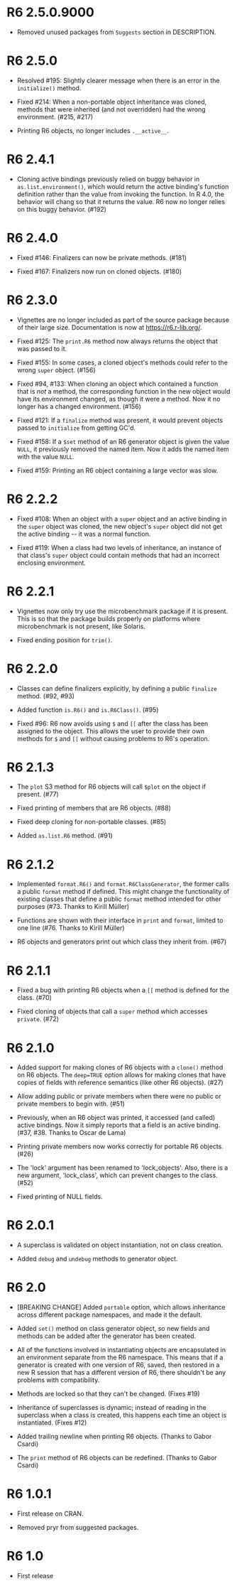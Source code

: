 R6 2.5.0.9000
========

* Removed unused packages from `Suggests` section in DESCRIPTION.

R6 2.5.0
========

* Resolved #195: Slightly clearer message when there is an error in the `initialize()` method.

* Fixed #214: When a non-portable object inheritance was cloned, methods that were inherited (and not overridden) had the wrong environment. (#215, #217)

* Printing R6 objects, no longer includes `.__active__`.

R6 2.4.1
========

* Cloning active bindings previously relied on buggy behavior in `as.list.environment()`, which would return the active binding's function definition rather than the value from invoking the function. In R 4.0, the behavior will chang so that it returns the value. R6 now no longer relies on this buggy behavior. (#192)

R6 2.4.0
========

* Fixed #146: Finalizers can now be private methods. (#181)

* Fixed #167: Finalizers now run on cloned objects. (#180)

R6 2.3.0
========

* Vignettes are no longer included as part of the source package because of their large size. Documentation is now at https://r6.r-lib.org/.

* Fixed #125: The `print.R6` method now always returns the object that was passed to it.

* Fixed #155: In some cases, a cloned object's methods could refer to the wrong `super` object. (#156)

* Fixed #94, #133: When cloning an object which contained a function that is *not* a method, the corresponding function in the new object would have its environment changed, as though it were a method. Now it no longer has a changed environment. (#156)

* Fixed #121: If a `finalize` method was present, it would prevent objects passed to `initialize` from getting GC'd.

* Fixed #158: If a `$set` method of an R6 generator object is given the value `NULL`, it previously removed the named item. Now it adds the named item with the value `NULL`.

* Fixed #159: Printing an R6 object containing a large vector was slow.


R6 2.2.2
========

* Fixed #108: When an object with a `super` object and an active binding in the `super` object was cloned, the new object's `super` object did not get the active binding -- it was a normal function.

* Fixed #119: When a class had two levels of inheritance, an instance of that class's `super` object could contain methods that had an incorrect enclosing environment.


R6 2.2.1
========

* Vignettes now only try use the microbenchmark package if it is present. This is so that the package builds properly on platforms where microbenchmark is not present, like Solaris.

* Fixed ending position for `trim()`.

R6 2.2.0
========

* Classes can define finalizers explicitly, by defining a public `finalize` method. (#92, #93)

* Added function `is.R6()` and `is.R6Class()`. (#95)

* Fixed #96: R6 now avoids using `$` and `[[` after the class has been assigned to the object. This allows the user to provide their own methods for `$` and `[[` without causing problems to R6's operation.

R6 2.1.3
========

* The `plot` S3 method for R6 objects will call `$plot` on the object if present. (#77)

* Fixed printing of members that are R6 objects. (#88)

* Fixed deep cloning for non-portable classes. (#85)

* Added `as.list.R6` method. (#91)

R6 2.1.2
========

* Implemented `format.R6()` and `format.R6ClassGenerator`, the former calls a public `format` method if defined. This might change the functionality of existing classes that define a public `format` method intended for other purposes (#73. Thanks to Kirill Müller)

* Functions are shown with their interface in `print` and `format`, limited to one line (#76. Thanks to Kirill Müller)

* R6 objects and generators print out which class they inherit from. (#67)

R6 2.1.1
========

* Fixed a bug with printing R6 objects when a `[[` method is defined for the class. (#70)

* Fixed cloning of objects that call a `super` method which accesses `private`. (#72)

R6 2.1.0
========

* Added support for making clones of R6 objects with a `clone()` method on R6 objects. The `deep=TRUE` option allows for making clones that have copies of fields with reference semantics (like other R6 objects). (#27)

* Allow adding public or private members when there were no public or private members to begin with. (#51)

* Previously, when an R6 object was printed, it accessed (and called) active bindings. Now it simply reports that a field is an active binding. (#37, #38. Thanks to Oscar de Lama)

* Printing private members now works correctly for portable R6 objects. (#26)

* The 'lock' argument has been renamed to 'lock_objects'. Also, there is a new argument, 'lock_class', which can prevent changes to the class. (#52)

* Fixed printing of NULL fields.

R6 2.0.1
========

* A superclass is validated on object instantiation, not on class creation.

* Added `debug` and `undebug` methods to generator object.

R6 2.0
========

* [BREAKING CHANGE] Added `portable` option, which allows inheritance across different package namespaces, and made it the default.

* Added `set()` method on class generator object, so new fields and methods can be added after the generator has been created.

* All of the functions involved in instantiating objects are encapsulated in an environment separate from the R6 namespace. This means that if a generator is created with one version of R6, saved, then restored in a new R session that has a different version of R6, there shouldn't be any problems with compatibility.

* Methods are locked so that they can't be changed. (Fixes #19)

* Inheritance of superclasses is dynamic; instead of reading in the superclass when a class is created, this happens each time an object is instantiated. (Fixes #12)

* Added trailing newline when printing R6 objects. (Thanks to Gabor Csardi)

* The `print` method of R6 objects can be redefined. (Thanks to Gabor Csardi)

R6 1.0.1
========

* First release on CRAN.

* Removed pryr from suggested packages.

R6 1.0
========

* First release
